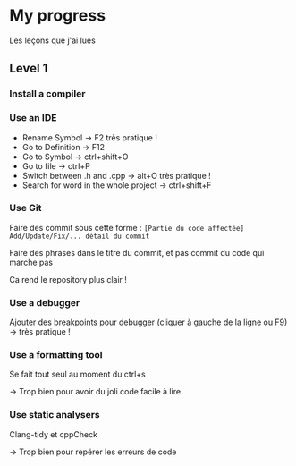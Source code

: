 # My progress
Les leçons que j'ai lues

## Level 1

### Install a compiler

### Use an IDE
- Rename Symbol -> F2 très pratique !
- Go to Definition -> F12
- Go to Symbol -> ctrl+shift+O
- Go to file -> ctrl+P
- Switch between .h and .cpp -> alt+O très pratique !
- Search for word in the whole project -> ctrl+shift+F

### Use Git
Faire des commit sous cette forme : 
```[Partie du code affectée] Add/Update/Fix/... détail du commit```

Faire des phrases dans le titre du commit, et pas commit du code qui marche pas

Ca rend le repository plus clair !

### Use a debugger
Ajouter des breakpoints pour debugger (cliquer à gauche de la ligne ou F9) -> très pratique !

### Use a formatting tool
Se fait tout seul au moment du ctrl+s

-> Trop bien pour avoir du joli code facile à lire

### Use static analysers
Clang-tidy et cppCheck

-> Trop bien pour repérer les erreurs de code